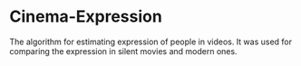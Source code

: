 # Cinema-Expression
The algorithm for estimating expression of people in videos. It was used for comparing the expression in silent movies and modern ones. 
